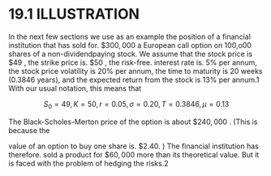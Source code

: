 # 19.1 ILLUSTRATION  

In the next few sections we use as an example the position of a financial institution that has sold for. $\$300,000$ a European call option on 100,o00 shares of a non-dividendpaying stock. We assume that the stock price is $\$49$ , the strike price is. $\$50$ , the risk-free. interest rate is. $5\%$ per annum, the stock price volatility is $20\%$ per annum, the time to maturity is 20 weeks (0.3846 years), and the expected return from the stock is $13\%$ per annum.1 With our usual notation, this means that  

$$
S_{0}=49,K=50,r=0.05,\sigma=0.20,T=0.3846,\mu=0.13
$$  

The Black-Scholes-Merton price of the option is about $\$240,000$ . (This is because the  

value of an option to buy one share is. $\$2.40.$ ) The financial institution has therefore. sold a product for $\$60,000$ more than its theoretical value. But it is faced with the problem of hedging the risks.2  

